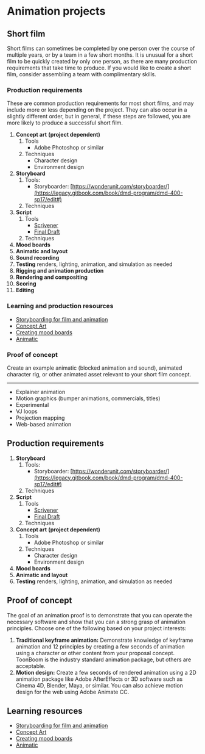 # Animation projects

## Short film

Short films can sometimes be completed by one person over the course of multiple years, or by a team in a few short months. It is unusual for a short film to be quickly created by only one person, as there are many production requirements that take time to produce. If you would like to create a short film, consider assembling a team with complimentary skills.

### Production requirements

These are common production requirements for most short films, and may include more or less depending on the project. They can also occur in a slightly different order, but in general, if these steps are followed, you are more likely to produce a successful short film.

1. **Concept art** **\(project dependent\)**
   1. Tools
      - Adobe Photoshop or similar
   2. Techniques
      - Character design
      - Environment design
2. **Storyboard**
   1. Tools:
      - Storyboarder: [https://wonderunit.com/storyboarder/](https://legacy.gitbook.com/book/dmd-program/dmd-400-sp17/edit#)
   2. Techniques
3. **Script**
   1. Tools
      - [Scrivener](https://www.literatureandlatte.com/scrivener/overview)
      - [Final Draft](https://www.finaldraft.com/)
   2. Techniques
4. **Mood boards**
5. **Animatic and layout**
6. **Sound recording**
7. **Testing** renders, lighting, animation, and simulation as needed
8. **Rigging and animation production**
9. **Rendering and compositing**
10. **Scoring**
11. **Editing**

### Learning and production resources

- [Storyboarding for film and animation](https://www.youtube.com/watch?v=RQsvhq28sOI)
- [Concept Art](https://www.youtube.com/playlist?list=PLMgH0Xj7qSJe6XXj--j_1QyJoztbbq45Z)
- [Creating mood boards](https://www.lynda.com/Design-Color-tutorials/Developing-Mood-Board/141129-2.html?org=psu.edu)
- [Animatic](https://www.lynda.com/Animation-tutorials/Animatics-layouts/466191/511830-4.html?org=psu.edu)

### Proof of concept

Create an example animatic \(blocked animation and sound\), animated character rig, or other animated asset relevant to your short film concept.

---

* Explainer animation
* Motion graphics \(bumper animations, commercials, titles\)
* Experimental
* VJ loops
* Projection mapping
* Web-based animation

## Production requirements

1. **Storyboard**
   1. Tools:
      - Storyboarder: [https://wonderunit.com/storyboarder/](https://legacy.gitbook.com/book/dmd-program/dmd-400-sp17/edit#)
   2. Techniques
2. **Script**
   1. Tools
      - [Scrivener](https://www.literatureandlatte.com/scrivener/overview)
      - [Final Draft](https://www.finaldraft.com/)
   2. Techniques
3. **Concept art** **\(project dependent\)**
   1. Tools
      - Adobe Photoshop or similar
   2. Techniques
      - Character design
      - Environment design
4. **Mood boards**
5. **Animatic and layout**
6. **Testing** renders, lighting, animation, and simulation as needed

## Proof of concept

The goal of an animation proof is to demonstrate that you can operate the necessary software and show that you can a strong grasp of animation principles. Choose one of the following based on your project interests:

1. **Traditional keyframe animation:** Demonstrate knowledge of keyframe animation and 12 principles by creating a few seconds of animation using a character or other content from your proposal concept. ToonBoom is the industry standard animation package, but others are acceptable.
2. **Motion design:** Create a few seconds of rendered animation using a 2D animation package like Adobe AfterEffects or 3D software such as Cinema 4D, Blender, Maya, or similar. You can also achieve motion design for the web using Adobe Animate CC.

## Learning resources

- [Storyboarding for film and animation](https://www.youtube.com/watch?v=RQsvhq28sOI)
- [Concept Art](https://www.youtube.com/playlist?list=PLMgH0Xj7qSJe6XXj--j_1QyJoztbbq45Z)
- [Creating mood boards](https://www.lynda.com/Design-Color-tutorials/Developing-Mood-Board/141129-2.html?org=psu.edu)
- [Animatic](https://www.lynda.com/Animation-tutorials/Animatics-layouts/466191/511830-4.html?org=psu.edu)
